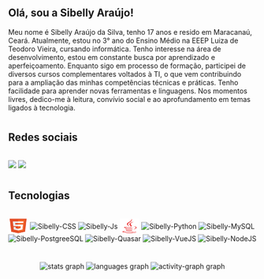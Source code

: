 ## Olá, sou a Sibelly Araújo!

Meu nome é Sibelly Araújo da Silva, tenho 17 anos e resido em Maracanaú, Ceará. Atualmente, estou no 3° ano do Ensino Médio na EEEP Luiza de Teodoro Vieira, cursando informática. Tenho interesse na área de desenvolvimento, estou em constante busca por aprendizado e aperfeiçoamento. Enquanto sigo em processo de formação, participei de diversos cursos complementares voltados à TI, o que vem contribuindo para a ampliação das minhas competências técnicas e práticas. Tenho facilidade para aprender novas ferramentas e linguagens. Nos momentos livres, dedico-me à leitura, convívio social e ao aprofundamento em temas ligados à tecnologia.

#
<h2>Redes sociais</h2>
<div style="display: inline_block"><br>
<div> 
  <a href="https://www.instagram.com/sibellyaraujo31/" target="_blank"><img src="https://img.shields.io/badge/-Instagram-%23E4405F?style=for-the-badge&logo=instagram&logoColor=white" target="_blank"></a>
  <a href="https://www.linkedin.com/in/sibelly-ara%C3%BAjo-771a34333/" target="_blank"><img src="https://img.shields.io/badge/-LinkedIn-%230077B5?style=for-the-badge&logo=linkedin&logoColor=white" target="_blank"></a> 
</div>

#

  <h2>Tecnologias</h2>
  <div style="display: inline_block"><br>
  <img align="center" alt="Sibelly-HTML" height="30" width="40" src="https://raw.githubusercontent.com/devicons/devicon/master/icons/html5/html5-original.svg">
  <img align="center" alt="Sibelly-CSS" height="30" width="40" src="https://cdn.jsdelivr.net/gh/devicons/devicon@latest/icons/css3/css3-original.svg">
  <img align="center" alt="Sibelly-Js" height="30" width="40" src="https://cdn.jsdelivr.net/gh/devicons/devicon@latest/icons/javascript/javascript-original.svg">
  <img align="center" alt="Sibelly-Java" height="30" width="40" src="https://raw.githubusercontent.com/devicons/devicon/master/icons/java/java-plain.svg">
  <img align="center" alt="Sibelly-Python" height="30" width="40" src="https://cdn.jsdelivr.net/gh/devicons/devicon@latest/icons/python/python-original.svg">
  <img align="center" alt="Sibelly-MySQL" height="30" width="40" src="https://cdn.jsdelivr.net/gh/devicons/devicon@latest/icons/mysql/mysql-original.svg"> 
  <img align="center" alt="Sibelly-PostgreeSQL" height="30" width="40" src="https://cdn.jsdelivr.net/gh/devicons/devicon@latest/icons/postgresql/postgresql-original.svg">
  <img align="center" alt="Sibelly-Quasar" height="30" width="40" src="https://cdn.jsdelivr.net/gh/devicons/devicon@latest/icons/quasar/quasar-original.svg">
  <img align="center" alt="Sibelly-VueJS" height="30" width="40" src="https://cdn.jsdelivr.net/gh/devicons/devicon@latest/icons/vuejs/vuejs-original.svg">
  <img align="center" alt="Sibelly-NodeJS" height="30" width="40" src="https://cdn.jsdelivr.net/gh/devicons/devicon@latest/icons/nodejs/nodejs-original.svg">
 
</div>

#

<div align="center">
  <img src="https://github-readme-stats.vercel.app/api?username=SibellyAraujo451&hide_title=false&hide_rank=false&show_icons=true&include_all_commits=true&count_private=true&disable_animations=false&theme=aura&locale=pt-br&hide_border=false&order=1" height="140" alt="stats graph"/>
  <img src="https://github-readme-stats.vercel.app/api/top-langs?username=SibellyAraujo451&locale=pt-br&hide_title=false&layout=compact&card_width=320&langs_count=5&theme=aura&hide_border=false&order=2" height="140" alt="languages graph"/>
  <img src="https://github-readme-activity-graph.vercel.app/graph?username=SibellyAraujo451&radius=16&theme=nightowl&area=true&order=5" height="295" alt="activity-graph graph"  />
</div>



